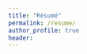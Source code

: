 ```yaml
---
title: "Résumé"
permalink: /resume/
author_profile: true
header:
---
```

<img src="{{ site.url }}{{ site.baseurl }}/images/mihir_resume_image.png" alt="">
